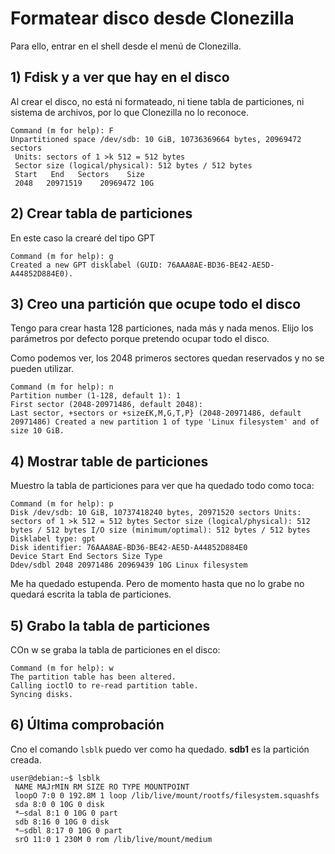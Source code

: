 # Formatear disco desde Clonezilla

Para ello, entrar en el shell desde el menú de Clonezilla.

## 1) Fdisk y a ver que hay en el disco

Al crear el disco, no está ni formateado, ni tiene tabla de particiones, ni sistema de archivos, por lo que Clonezilla no lo reconoce.

```dos
Command (m for help): F
Unpartitioned space /dev/sdb: 10 GiB, 10736369664 bytes, 20969472 sectors
 Units: sectors of 1 >k 512 = 512 bytes
 Sector size (logical/physical): 512 bytes / 512 bytes
 Start   End   Sectors    Size
 2048   20971519    20969472 10G
```

## 2) Crear tabla de particiones

En este caso la crearé del tipo GPT

```dos
Command (m for help): g
Created a new GPT disklabel (GUID: 76AAA8AE-BD36-BE42-AE5D-A44852D884E0).
```

## 3) Creo una partición que ocupe todo el disco

Tengo para crear hasta 128 particiones, nada más y nada menos. Elijo los parámetros por defecto porque pretendo ocupar todo el disco.

Como podemos ver, los 2048 primeros sectores quedan reservados y no se pueden utilizar.

```dos
Command (m for help): n
Partition number (1-128, default 1): 1
First sector (2048-20971486, default 2048):
Last sector, +sectors or +size£K,M,G,T,P} (2048-20971486, default 20971486) Created a new partition 1 of type 'Linux filesystem' and of size 10 GiB.
```

## 4) Mostrar table de particiones

Muestro la tabla de particiones para ver que ha quedado todo como toca:

```dos
Command (m for help): p
Disk /dev/sdb: 10 GiB, 10737418240 bytes, 20971520 sectors Units: sectors of 1 >k 512 = 512 bytes Sector size (logical/physical): 512 bytes / 512 bytes I/O size (minimum/optimal): 512 bytes / 512 bytes Disklabel type: gpt
Disk identifier: 76AAA8AE-BD36-BE42-AE5D-A44852D884E0
Device Start End Sectors Size Type
Ddev/sdbl 2048 20971486 20969439 10G Linux filesystem
```

Me ha quedado estupenda. Pero de momento hasta que no lo grabe no quedará escrita la tabla de particiones.

## 5) Grabo la tabla de particiones

COn w se graba la tabla de particiones en el disco:

```dos
Command (m for help): w 
The partition table has been altered.
Calling ioctlO to re-read partition table.
Syncing disks.
```

## 6) Última comprobación

Cno el comando `lsblk` puedo ver como ha quedado. **sdb1** es la partición creada.

```dos
user@debian:~$ lsblk
 NAME MAJrMIN RM SIZE RO TYPE MOUNTPOINT
 loopO 7:0 0 192.8M 1 loop /lib/live/mount/rootfs/filesystem.squashfs
 sda 8:0 0 10G 0 disk
 *—sdal 8:1 0 10G 0 part
 sdb 8:16 0 10G 0 disk
 *—sdbl 8:17 0 10G 0 part
 srO 11:0 1 230M 0 rom /lib/live/mount/medium
```
